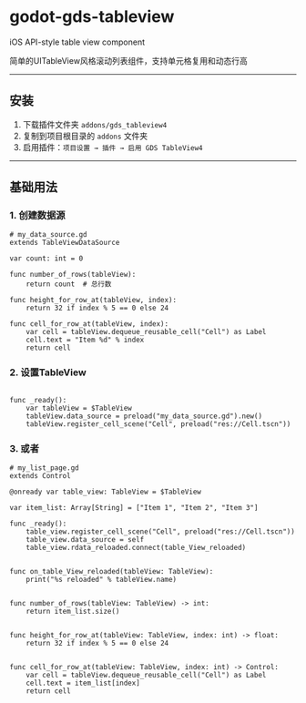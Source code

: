 # godot-gds-tableview
iOS API-style table view component

简单的UITableView风格滚动列表组件，支持单元格复用和动态行高

---

## 安装

1. 下载插件文件夹 `addons/gds_tableview4`
2. 复制到项目根目录的 `addons` 文件夹
3. 启用插件：`项目设置 → 插件 → 启用 GDS TableView4`

---

## 基础用法

### 1. 创建数据源

```gdscript
# my_data_source.gd
extends TableViewDataSource

var count: int = 0

func number_of_rows(tableView): 
    return count  # 总行数

func height_for_row_at(tableView, index):
    return 32 if index % 5 == 0 else 24

func cell_for_row_at(tableView, index):
    var cell = tableView.dequeue_reusable_cell("Cell") as Label
    cell.text = "Item %d" % index
    return cell

```

### 2. 设置TableView

```gdscript

func _ready():
    var tableView = $TableView
    tableView.data_source = preload("my_data_source.gd").new()
    tableView.register_cell_scene("Cell", preload("res://Cell.tscn"))

```

### 3. 或者

```gdscript
# my_list_page.gd
extends Control

@onready var table_view: TableView = $TableView

var item_list: Array[String] = ["Item 1", "Item 2", "Item 3"]

func _ready():
    table_view.register_cell_scene("Cell", preload("res://Cell.tscn"))
    table_view.data_source = self
    table_view.rdata_reloaded.connect(table_View_reloaded)


func on_table_View_reloaded(tableView: TableView):
    print("%s reloaded" % tableView.name)


func number_of_rows(tableView: TableView) -> int:
    return item_list.size()


func height_for_row_at(tableView: TableView, index: int) -> float:
    return 32 if index % 5 == 0 else 24
	

func cell_for_row_at(tableView: TableView, index: int) -> Control:
    var cell = tableView.dequeue_reusable_cell("Cell") as Label
    cell.text = item_list[index]
    return cell

```
